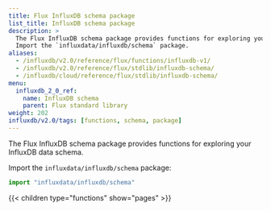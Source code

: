 ```yaml
---
title: Flux InfluxDB schema package
list_title: InfluxDB schema package
description: >
  The Flux InfluxDB schema package provides functions for exploring your InfluxDB data schema.
  Import the `influxdata/influxdb/schema` package.
aliases:
  - /influxdb/v2.0/reference/flux/functions/influxdb-v1/
  - /influxdb/v2.0/reference/flux/stdlib/influxdb-schema/
  - /influxdb/cloud/reference/flux/stdlib/influxdb-schema/
menu:
  influxdb_2_0_ref:
    name: InfluxDB schema
    parent: Flux standard library
weight: 202
influxdb/v2.0/tags: [functions, schema, package]
---
```


The Flux InfluxDB schema package provides functions for exploring your InfluxDB data schema.

Import the `influxdata/influxdb/schema` package:

```js
import "influxdata/influxdb/schema"
```

{{< children type="functions" show="pages" >}}
